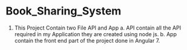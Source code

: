 # Book_Sharing_System

1. This Project Contain two File API and App
    a.  API contain all the API required in my Application they are created using node js. 
    b.  App contain the front end part of the project done in Angular 7.

